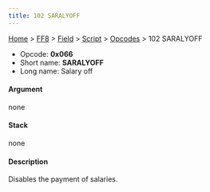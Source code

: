 ```yaml
---
title: 102 SARALYOFF
---
```


[Home](../../../../Main%20Page.md.md) > [FF8](../../../../FF8.md) > [Field](../../../Field.md) > [Script](../../Script.md) > [Opcodes](../Opcodes.md) > 102 SARALYOFF

-   Opcode: **0x066**
-   Short name: **SARALYOFF**
-   Long name: Salary off

#### Argument

none

#### Stack

none

#### Description

Disables the payment of salaries.

